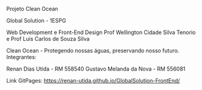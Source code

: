 Projeto Clean Ocean

Global Solution - 1ESPG

Web Development e Front-End Design 
Prof Wellington Cidade Silva Tenorio e Prof Luis Carlos de Souza Silva

Clean Ocean - Protegendo nossas águas, preservando nosso futuro.
Integrantes:

Renan Dias Utida - RM 558540
Gustavo Melanda da Nova - RM 556081

Link GitPages: https://renan-utida.github.io/GlobalSolution-FrontEnd/
